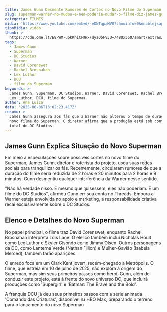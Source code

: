 ```yaml
---
title: James Gunn Desmente Rumores de Cortes no Novo Filme do Superman
slug: superman-warner-no-mudou-e-nem-poderia-mudar-o-filme-diz-james-gunn
categoria: FILMES
midia: 'https://www.youtube.com/embed/-eDNTqpaMV0?showinfo=0&enablejsapi=1'
tipoMidia: video
thumb: >-
  https://cdn.ome.lt/E8PWM-uokKhiCFBHxFdyzQbFVJU=/480x360/smart/extras/conteudos/Captura_de_tela_2025-06-06_085542.png
tags:
  - James Gunn
  - Superman
  - DC Studios
  - Warner
  - David Corenswet
  - Rachel Brosnahan
  - Lex Luthor
  - DCU
  - filme do Superman
keywords: >-
  James Gunn, Superman, DC Studios, Warner, David Corenswet, Rachel Brosnahan,
  Lex Luthor, DCU, filme do Superman
author: Ana Luiza
data: '2025-06-06T13:02:23.417Z'
resumo: >-
  James Gunn assegura aos fãs que a Warner não alterou o tempo de duração do
  novo filme do Superman. O diretor afirma que a produção está sob controle
  total do DC Studios.
---
```


## James Gunn Explica Situação do Novo Superman

Em meio a especulações sobre possíveis cortes no novo filme do Superman, James Gunn, diretor e roteirista do projeto, usou suas redes sociais para tranquilizar os fãs. Recentemente, circularam rumores de que a duração do filme seria reduzida de 2 horas e 20 minutos para 2 horas e 9 minutos. Gunn desmentiu qualquer interferência da Warner nesse sentido.

"Não há verdade nisso. E mesmo que quisessem, eles não poderiam. É um filme do DC Studios", afirmou Gunn em sua conta no Threads. Embora a Warner esteja envolvida no apoio e marketing, a responsabilidade criativa recai exclusivamente sobre o DC Studios.

## Elenco e Detalhes do Novo Superman

No papel principal, o filme traz David Corenswet, enquanto Rachel Brosnahan interpreta Lois Lane. O elenco também inclui Nicholas Hoult como Lex Luthor e Skyler Gisondo como Jimmy Olsen. Outros personagens da DC, como Lanterna Verde (Nathan Fillion) e Mulher-Gavião (Isabela Merced), também farão aparições.

O enredo foca em um Clark Kent jovem, recém-chegado a Metrópolis. O filme, que estreia em 10 de julho de 2025, não explora a origem do Superman, mas sim seus primeiros passos como herói. Gunn, além de conduzir este projeto, está à frente do novo universo DC, que incluirá produções como 'Supergirl' e 'Batman: The Brave and the Bold'.

A franquia DCU já deu seus primeiros passos com a série animada 'Comando das Criaturas', disponível na HBO Max, preparando o terreno para o lançamento do novo Superman.
